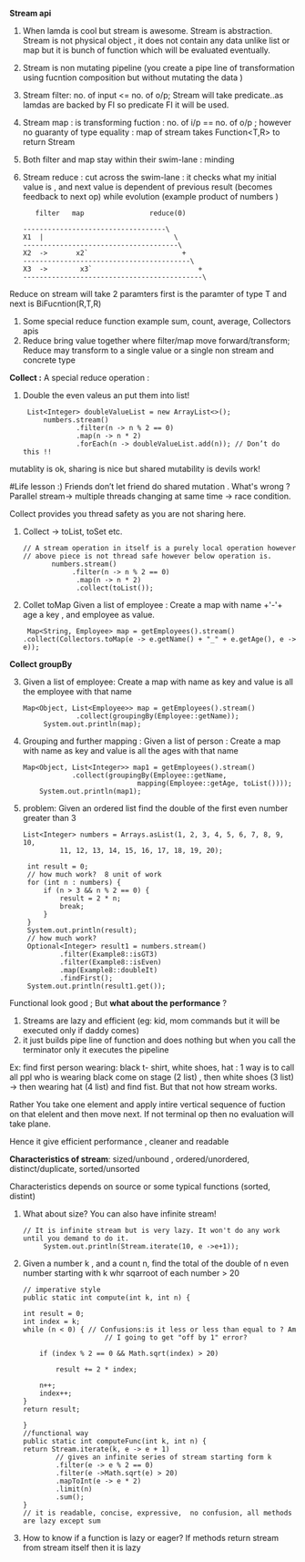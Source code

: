 **Stream api**

1.  When lamda is cool but stream is awesome.  Stream is abstraction. Stream is not physical object , it does not contain any data unlike list or map but it is bunch of function which will be evaluated eventually.
2.  Stream is  non mutating pipeline (you create a pipe line of transformation using fucntion composition but without  mutating the data  )
3.  Stream filter:  no. of input <= no. of o/p; Stream<T> will take predicate<T>..as lamdas are backed by FI so predicate FI it will be used.
4.  Stream map :  is transforming fuction :  no. of i/p == no. of o/p ; however no guaranty of type equality : map of stream<T> takes Function<T,R> to return Stream<T>
5.  Both filter and map stay within their swim-lane :  minding
6.  Stream reduce  : cut across the swim-lane :  it checks what my initial value is , and next value is dependent of previous result (becomes feedback to next op) while evolution (example product  of numbers )

           filter   map                reduce(0)
    
        -----------------------------------\
        X1  |                                \
        --------------------------------------\
        X2  ->       x2`                       +
        -----------------------------------------\
        X3  ->        x3`                          + 
        --------------------------------------------\

Reduce on stream<T> will take 2 paramters  first is the paramter of type T and next is BiFucntion(R,T,R)

1.  Some special reduce function example sum, count, average, Collectors apis
2.  Reduce bring value together where filter/map move forward/transform;  Reduce may transform to a single value or a single non stream and concrete type

**Collect :** A special reduce operation :

1. Double the even valeus an put them into list!


        List<Integer> doubleValueList = new ArrayList<>();
    		numbers.stream()
    				.filter(n -> n % 2 == 0)
    				.map(n -> n * 2)
    				.forEach(n -> doubleValueList.add(n)); // Don’t do this !!

 
 mutablity is ok, sharing is nice but shared mutability is devils work!

#Life lesson :) Friends don’t let friend do shared mutation . What's wrong ? Parallel stream-> multiple threads changing at same time -> race condition.

Collect provides you thread safety as you are not sharing here.
   
1.  Collect -> toList, toSet etc.          

        // A stream operation in itself is a purely local operation however
	    // above piece is not thread safe however below operation is.
	           numbers.stream()
			        .filter(n -> n % 2 == 0)
			         .map(n -> n * 2)
			         .collect(toList());

2.  Collet toMap Given a list of employee : Create a map with name +'-'+ age a key , and employee as value.



         Map<String, Employee> map = getEmployees().stream()
        .collect(Collectors.toMap(e -> e.getName() + "_" + e.getAge(), e -> e));
	 
 **Collect groupBy**

3. Given a list of employee: Create a map with name as key and value is all the employee with that name

       Map<Object, List<Employee>> map = getEmployees().stream()
    				.collect(groupingBy(Employee::getName));
    		System.out.println(map);

1.  Grouping and further mapping : Given a list of person : Create a map with name as key and value is all the ages with that name

        Map<Object, List<Integer>> map1 = getEmployees().stream()
    				.collect(groupingBy(Employee::getName,
    								mapping(Employee::getAge, toList())));
    		System.out.println(map1);

1. problem:  Given an ordered list find the double of the first even number greater than 3


       List<Integer> numbers = Arrays.asList(1, 2, 3, 4, 5, 6, 7, 8, 9, 10,
				11, 12, 13, 14, 15, 16, 17, 18, 19, 20);

		int result = 0;
		// how much work?  8 unit of work
		for (int n : numbers) {
			if (n > 3 && n % 2 == 0) {
				result = 2 * n;
				break;
			}
		}
		System.out.println(result);
		// how much work?  
		Optional<Integer> result1 = numbers.stream()
				.filter(Example8::isGT3)
				.filter(Example8::isEven)
				.map(Example8::doubleIt)
				.findFirst();
		System.out.println(result1.get());

Functional look good ; But **what about the performance** ?

1.  Streams are lazy and efficient (eg: kid, mom commands but it will be executed only if daddy comes) 
2. it just builds pipe line of function and does nothing but when you call the terminator only  it executes the pipeline

Ex: find first person wearing: black t- shirt, white shoes, hat : 1 way is to call all ppl who is wearing black come on stage (2 list) , then white shoes (3 list) -> then wearing hat (4 list) and find fist. But that not how stream works.

Rather You take one element and apply intire vertical sequence  of fuction on that elelent and then move next. If not terminal op then no evaluation will take plane.

Hence it give efficient performance , cleaner and  readable

  **Characteristics of stream**:  sized/unbound , ordered/unordered,  distinct/duplicate, sorted/unsorted

Characteristics depends on source or some typical functions (sorted, distint)

1.  What about size? You can also have infinite stream!

        // It is infinite stream but is very lazy. It won't do any work until you demand to do it.
             System.out.println(Stream.iterate(10, e ->e+1));

1.  Given a number k , and a count n, find the total of the  double of n even number starting with k whr sqarroot of each number > 20


	    // imperative style
	    public static int compute(int k, int n) {

		int result = 0;
		int index = k;
		while (n < 0) { // Confusions:is it less or less than equal to ? Am
							// I going to get "off by 1" error?

			if (index % 2 == 0 && Math.sqrt(index) > 20)

				result += 2 * index;

			n++;
			index++;
		}
		return result;

	    }
        //functional way
	    public static int computeFunc(int k, int n) {
		return Stream.iterate(k, e -> e + 1)
				// gives an infinite series of stream starting form k
				.filter(e -> e % 2 == 0)
				.filter(e ->Math.sqrt(e) > 20)
				.mapToInt(e -> e * 2)
				.limit(n)
				.sum();
	    }
        // it is readable, concise, expressive,  no confusion, all methods are lazy except sum


1.  How to know if a function is lazy or eager?  If methods return stream from stream itself then it is lazy
